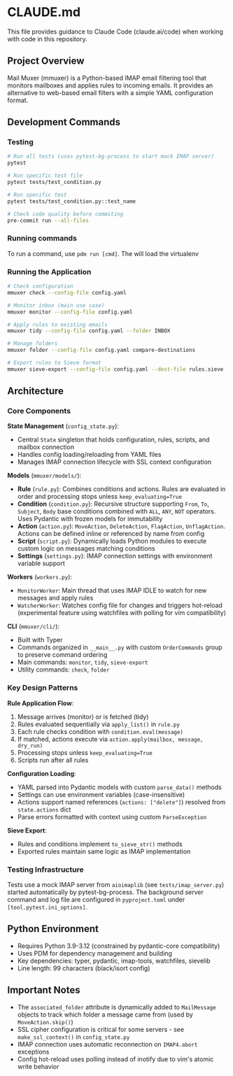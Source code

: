 # CLAUDE.md

This file provides guidance to Claude Code (claude.ai/code) when working with code in this repository.

## Project Overview

Mail Muxer (mmuxer) is a Python-based IMAP email filtering tool that monitors mailboxes and applies rules to incoming emails. It provides an alternative to web-based email filters with a simple YAML configuration format.

## Development Commands

### Testing
```bash
# Run all tests (uses pytest-bg-process to start mock IMAP server)
pytest

# Run specific test file
pytest tests/test_condition.py

# Run specific test
pytest tests/test_condition.py::test_name
```

```bash
# Check code quality before commiting
pre-commit run --all-files
```

### Running commands

To run a command, use `pdm run [cmd]`. The will load the virtualenv


### Running the Application
```bash
# Check configuration
mmuxer check --config-file config.yaml

# Monitor inbox (main use case)
mmuxer monitor --config-file config.yaml

# Apply rules to existing emails
mmuxer tidy --config-file config.yaml --folder INBOX

# Manage folders
mmuxer folder --config-file config.yaml compare-destinations

# Export rules to Sieve format
mmuxer sieve-export --config-file config.yaml --dest-file rules.sieve
```

## Architecture

### Core Components

**State Management** (`config_state.py`):
- Central `State` singleton that holds configuration, rules, scripts, and mailbox connection
- Handles config loading/reloading from YAML files
- Manages IMAP connection lifecycle with SSL context configuration

**Models** (`mmuxer/models/`):
- **Rule** (`rule.py`): Combines conditions and actions. Rules are evaluated in order and processing stops unless `keep_evaluating=True`
- **Condition** (`condition.py`): Recursive structure supporting `From`, `To`, `Subject`, `Body` base conditions combined with `ALL`, `ANY`, `NOT` operators. Uses Pydantic with frozen models for immutability
- **Action** (`action.py`): `MoveAction`, `DeleteAction`, `FlagAction`, `UnflagAction`. Actions can be defined inline or referenced by name from config
- **Script** (`script.py`): Dynamically loads Python modules to execute custom logic on messages matching conditions
- **Settings** (`settings.py`): IMAP connection settings with environment variable support

**Workers** (`workers.py`):
- `MonitorWorker`: Main thread that uses IMAP IDLE to watch for new messages and apply rules
- `WatcherWorker`: Watches config file for changes and triggers hot-reload (experimental feature using watchfiles with polling for vim compatibility)

**CLI** (`mmuxer/cli/`):
- Built with Typer
- Commands organized in `__main__.py` with custom `OrderCommands` group to preserve command ordering
- Main commands: `monitor`, `tidy`, `sieve-export`
- Utility commands: `check`, `folder`

### Key Design Patterns

**Rule Application Flow**:
1. Message arrives (monitor) or is fetched (tidy)
2. Rules evaluated sequentially via `apply_list()` in `rule.py`
3. Each rule checks condition with `condition.eval(message)`
4. If matched, actions execute via `action.apply(mailbox, message, dry_run)`
5. Processing stops unless `keep_evaluating=True`
6. Scripts run after all rules

**Configuration Loading**:
- YAML parsed into Pydantic models with custom `parse_data()` methods
- Settings can use environment variables (case-insensitive)
- Actions support named references (`actions: ["delete"]`) resolved from `state.actions` dict
- Parse errors formatted with context using custom `ParseException`

**Sieve Export**:
- Rules and conditions implement `to_sieve_str()` methods
- Exported rules maintain same logic as IMAP implementation

### Testing Infrastructure

Tests use a mock IMAP server from `aioimaplib` (see `tests/imap_server.py`) started automatically by pytest-bg-process. The background server command and log file are configured in `pyproject.toml` under `[tool.pytest.ini_options]`.

## Python Environment

- Requires Python 3.9-3.12 (constrained by pydantic-core compatibility)
- Uses PDM for dependency management and building
- Key dependencies: typer, pydantic, imap-tools, watchfiles, sievelib
- Line length: 99 characters (black/isort config)

## Important Notes

- The `associated_folder` attribute is dynamically added to `MailMessage` objects to track which folder a message came from (used by `MoveAction.skip()`)
- SSL cipher configuration is critical for some servers - see `make_ssl_context()` in `config_state.py`
- IMAP connection uses automatic reconnection on `IMAP4.abort` exceptions
- Config hot-reload uses polling instead of inotify due to vim's atomic write behavior
